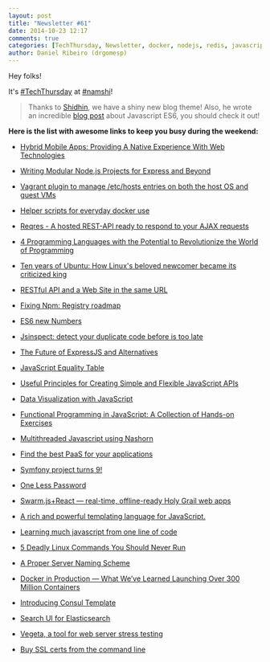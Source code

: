 ```yaml
---
layout: post
title: "Newsletter #61"
date: 2014-10-23 12:17
comments: true
categories: [TechThursday, Newsletter, docker, nodejs, redis, javascript, symfony, php, http, oss, github, docker, angular, aws, ssl, game]
author: Daniel Ribeiro (drgomesp)
---
```


Hey folks!

It's [#TechThursday](/blog/categories/techthursday/) at [#namshi](http://twitter.com/techNamshi)!

> Thanks to [Shidhin](https://github.com/shidhincr), we have a shiny new blog theme! Also, he wrote an incredible 
> [blog post]( http://tech.namshi.io/blog/2014/10/19/welcome-es6-javascript-is-not-fancy-anymore/) about Javascript ES6, 
> you should check it out!

**Here is the list with awesome links to keep you busy during the weekend:** 

* [Hybrid Mobile Apps: Providing A Native Experience With Web Technologies](http://www.smashingmagazine.com/2014/10/21/providing-a-native-experience-with-web-technologies/)

* [Writing Modular Node.js Projects for Express and Beyond](http://strongloop.com/strongblog/modular-node-js-express/)

* [Vagrant plugin to manage /etc/hosts entries on both the host OS and guest VMs](https://github.com/mosaicxm/vagrant-hostmaster)

* [Helper scripts for everyday docker use](https://github.com/sameersbn/docker-extras)

* [Reqres - A hosted REST-API ready to respond to your AJAX requests](http://reqr.es/)
<!-- more -->

* [4 Programming Languages with the Potential to Revolutionize the World of Programming](http://www.dzone.com/links/r/4_programming_languages_with_the_potential_to_rev.html)

* [Ten years of Ubuntu: How Linux's beloved newcomer became its criticized king](http://arstechnica.com/information-technology/2014/10/ten-years-of-ubuntu-how-linuxs-beloved-newcomer-became-its-criticized-king/)

* [RESTful API and a Web Site in the same URL](http://www.yegor256.com/2014/09/09/restful-web-sites.html)

* [Fixing Npm: Registry roadmap](http://blog.npmjs.org/post/100099402720/registry-roadmap)

* [ES6 new Numbers](http://www.sitepoint.com/preparing-ecmascript-6-new-number-methods/)

* [Jsinspect: detect your duplicate code before is too late](https://github.com/danielstjules/jsinspect)

* [The Future of ExpressJS and Alternatives](http://scotch.io/bar-talk/the-future-of-expressjs-and-alternatives)

* [JavaScript Equality Table](http://dorey.github.io/JavaScript-Equality-Table/)

* [Useful Principles for Creating Simple and Flexible JavaScript APIs](http://www.smashingmagazine.com/2012/10/09/designing-javascript-apis-usability/)

* [Data Visualization with JavaScript](http://jsdatav.is/intro.html)

* [Functional Programming in JavaScript: A Collection of Hands-on Exercises](http://jhusain.github.io/learnrx/)

* [Multithreaded Javascript using Nashorn](http://www.benhowell.net/guide/2014/06/20/multithreaded-javascript-using-nashorn/)

* [Find the best PaaS for your applications](http://paasifier.herokuapp.com/)

* [Symfony project turns 9!](http://symfony.com/blog/the-symfony-project-turns-9)

* [One Less Password](http://notebook.ideapublic.org/2014/one-less-password)

* [Swarm.js+React — real-time, offline-ready Holy Grail web apps](http://swarmjs.github.io/articles/todomvc)

* [A rich and powerful templating language for JavaScript.](http://mozilla.github.io/nunjucks)

* [Learning much javascript from one line of code](http://arqex.com/939/learning-much-javascript-one-line-cod)
 
* [5 Deadly Linux Commands You Should Never Run](http://www.theepochtimes.com/n3/1031947-5-deadly-linux-commands-you-should-never-run/)

* [A Proper Server Naming Scheme](http://blog.codeship.io/2014/10/21/proper-server-naming-scheme.html)

* [Docker in Production — What We’ve Learned Launching Over 300 Million Containers](http://blog.iron.io/2014/10/docker-in-production-what-weve-learned.html)

* [Introducing Consul Template](https://hashicorp.com/blog/introducing-consul-template.html)

* [Search UI for Elasticsearch](https://github.com/romansanchez/Calaca)

* [Vegeta, a tool for web server stress testing](http://utcc.utoronto.ca/~cks/space/blog/web/VegetaLoadTesting)

* [Buy SSL certs from the command line](https://sslmate.com/)
